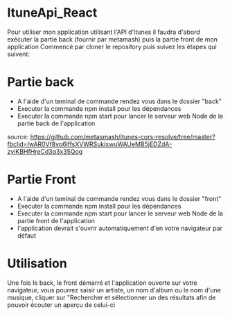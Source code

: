 # ItuneApi_React

Pour utiliser mon application utilisant l'API d'itunes il faudra d'abord exécuter la partie back (fournir par metamash) puis la partie front de mon application
Commencé par cloner le repository puis suivez les étapes qui suivent:

# Partie back 

- A l'aide d'un teminal de commande rendez vous dans le dossier "back"
- Executer la commande npm install pour les dépendances
- Executer la commande npm start pour lancer le serveur web Node de la partie back de l'application

source: https://github.com/metasmash/itunes-cors-resolve/tree/master?fbclid=IwAR0Vf8vo6lffsXVWRSukixwuWAUeMB5jEDZdA-zyiKBHfHreCd3q3x35Qog

# Partie Front

- A l'aide d'un teminal de commande rendez vous dans le dossier "front"
- Executer la commande npm install pour les dépendances
- Executer la commande npm start pour lancer le serveur web Node de la partie front de l'application
- l'application devrait s'ouvrir automatiquement d'en votre navigateur par défaut

# Utilisation

Une fois le back, le front démarré et l'application ouverte sur votre navigateur, vous pourrez saisir un artiste, un nom d'album ou le nom d'une musique, cliquer sur "Rechercher et sélectionner un des résultats afin de pouvoir écouter un aperçu de celui-ci
